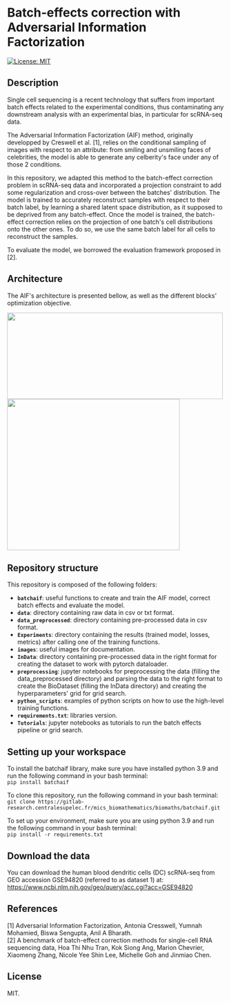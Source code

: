 Batch-effects correction with Adversarial Information Factorization
===================================

[![License: MIT](https://img.shields.io/badge/License-MIT-yellow.svg)](https://opensource.org/licenses/MIT)

## Description
Single cell sequencing is a recent technology that suffers from important batch effects related to the experimental conditions, thus contaminating any downstream analysis with an experimental bias, in particular for scRNA-seq data. 

The Adversarial Information Factorization (AIF) method, originally developped by Creswell et al. [1], relies on the conditional sampling of images with respect to an attribute: from smiling and unsmiling faces of celebrities, the model is able to generate any celberity's face under any of those 2 conditions. 

In this repository, we adapted this method to the batch-effect correction problem in scRNA-seq data and incorporated a projection constraint to add some regularization and cross-over between the batches' distribution.
The model is trained to accurately reconstruct samples with respect to their batch label, by learning a shared latent space distribution, as it supposed to be deprived from any batch-effect. Once the model is trained, the batch-effect correction relies on the projection of one batch's cell distributions onto the other ones. To do so, we use the same batch label for all cells to reconstruct the samples. 

To evaluate the model, we borrowed the evaluation framework proposed in [2].

## Architecture

The AIF's architecture is presented bellow, as well as the different blocks' optimization objective. 

<img src="images/AIF_architecture.png" width="500" height="200">
<img src="images/aif_losses.png" width="400" height="350">


## Repository structure
This repository is composed of the following folders:
- **`batchaif`**: useful functions to create and train the AIF model, correct batch effects and evaluate the model.
- **`data`**: directory containing raw data in csv or txt format.
- **`data_preprocessed`**: directory containing pre-processed data in csv format.
- **`Experiments`**: directory containing the results (trained model, losses, metrics) after calling one of the 
training functions.
- **`images`**: useful images for documentation.
- **`InData`**: directory containing pre-processed data in the right format for creating the dataset to work with 
pytorch dataloader.
- **`preprocessing`**: jupyter notebooks for preprocessing the data (filling the data_preprocessed directory) and parsing the data to the right format to create the BioDataset (filling the InData directory) and creating the hyperparameters' grid for grid search. 
- **`python_scripts`**: examples of python scripts on how to use the high-level training functions. 
- **`requirements.txt`**: libraries version.
- **`Tutorials`**: jupyter notebooks as tutorials to run the batch effects pipeline or grid search. 


## Setting up your workspace

To install the batchaif library, make sure you have installed python 3.9 and run the following command in your bash terminal: <br>
`pip install batchaif`

To clone this repository, run the following command in your bash terminal: <br>
`git clone https://gitlab-research.centralesupelec.fr/mics_biomathematics/biomaths/batchaif.git`

To set up your environment, make sure you are using python 3.9 and run the following command in your bash terminal: <br>
`pip install -r requirements.txt`

## Download the data

You can download the human blood dendritic cells (DC) scRNA-seq from GEO accession GSE94820  (referred to as dataset 1) at: https://www.ncbi.nlm.nih.gov/geo/query/acc.cgi?acc=GSE94820


## References
[1] Adversarial Information Factorization, Antonia Cresswell, Yumnah Mohamied, Biswa Sengupta, Anil A Bharath. <br>
[2] A benchmark of batch-effect correction methods for single-cell RNA sequencing data, Hoa Thi Nhu Tran, Kok Siong Ang, Marion Chevrier, Xiaomeng Zhang, Nicole Yee Shin Lee, Michelle Goh and Jinmiao Chen. <br>


## License

MIT.
